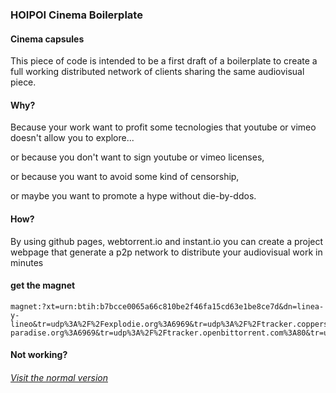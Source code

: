 ### HOIPOI Cinema Boilerplate

#### Cinema capsules

This piece of code is intended to be a first draft of a boilerplate to create a full working distributed network of clients sharing the same audiovisual piece.

#### Why?

Because your work want to profit some tecnologies that youtube or vimeo doesn't allow you to explore...

or because you don't want to sign youtube or vimeo licenses,

or because you want to avoid some kind of censorship,

or maybe you want to promote a hype without die-by-ddos. 

#### How?

By using github pages, webtorrent.io and instant.io you can create a project webpage that generate a p2p network to distribute your audiovisual work in minutes


#### get the magnet

    magnet:?xt=urn:btih:b7bcce0065a66c810be2f46fa15cd63e1be8ce7d&dn=linea-y-lineo&tr=udp%3A%2F%2Fexplodie.org%3A6969&tr=udp%3A%2F%2Ftracker.coppersurfer.tk%3A6969&tr=udp%3A%2F%2Ftracker.leechers-paradise.org%3A6969&tr=udp%3A%2F%2Ftracker.openbittorrent.com%3A80&tr=udp%3A%2F%2Ftracker.opentrackr.org%3A1337&tr=udp%3A%2F%2Fzer0day.ch%3A1337&tr=wss%3A%2F%2Ftracker.btorrent.xyz&tr=wss%3A%2F%2Ftracker.fastcast.nz&tr=wss%3A%2F%2Ftracker.openwebtorrent.com

#### Not working?

###### [Visit the normal version]({{base}}..)